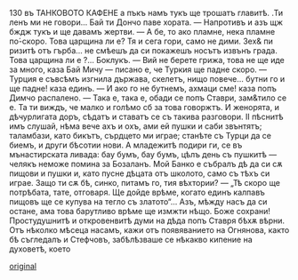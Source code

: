 ﻿130	въ ТАНКОВОТО КАФЕНЕ
а пъкъ намъ тукъ ще трошатъ главитѣ. .Ти ленъ ми не говори... Бай ти Дончо паве хората.
— Напротивъ и азъ щж бждж тукъ и ще давамъ жертви.
— А бе, то ако пламне, нека пламне по́-скоро. Това царщина ли е? Тя и сега гори, само не дими. Зех& пи ризитѣ отъ гърба... не смѣешъ да си покажешъ носътъ извънъ града. Това царщина ли е ?... Боклукъ.
— Вий не берете грижа, това не ще иде за много, каза Бай Мичу — писано е, че Туркия ще падне скоро.
— Турция е съвсѣмъ изгнила държава, скелетъ, нищо повече... бутни го и ще падне! каза единъ.
— И ако го не бутнемъ, ахмаци сме! каза попъ Димчо распалено.
— Така е, така е, обади се попъ Ставри, зам&тило се е. Та ти виждъ, че малко и голѣмо сб за това говоржтъ. И женорята, и дѣчурлигата доръ, сѣдатъ и ставатъ се съ такива разговори. II пѣснитѣ имъ слушай, нѣма вече ахъ и охъ, ами ей пушки и саби звънтятъ; таламбази, като бикътъ, сърдцето ми играе; станѣте съ Турци да се биемъ, и други бѣсотии нови. А младежитѣ подири ги, се въ мънастирската ливада: бау бумъ, бау бумъ, цѣлъ день съ пушкитѣ — челякъ неможе помина за Бозаланъ. Мой Банко е събралъ дѣ да си сѫ пищови и пушки и, като пусне дѣцата отъ школото, само съ тѣхъ си играе. Защо ти сѫ бѣ, синко, питамъ го, тия вѣхтории? — „Тѣ скоро ще потрѣбата, тате, отговаря. Ще дойде врѣме, когато единъ калпавъ пищовъ ще се купува на тегло съ златото“... Азъ, мѣжду насъ да си остане, ама това барутливо врѣме ще измжти нѣщо. Боже сохрани!
Простудушнитѣ и откровенвитѣ думи на дѣда попъ Ставря бѣхѫ вѣрни. Отъ нѣколко мѣсеца насамъ, кажи отъ появяванието на Огнянова, както бѣ съгледалъ и Стефчовъ, забѣлѣзваше се нѣкакво кипение на духоветѣ, което

[original](images/149.jpg)